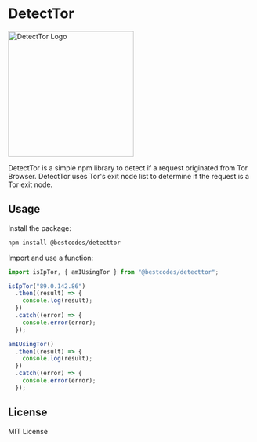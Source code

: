 # DetectTor

<img alt="DetectTor Logo" src="https://github.com/user-attachments/assets/73719a06-9b2a-4f81-a900-3214a7208739" for="cover" width="256" />

DetectTor is a simple npm library to detect if a request originated from Tor Browser.
DetectTor uses Tor's exit node list to determine if the request is a Tor exit node.

## Usage

Install the package:

```bash
npm install @bestcodes/detecttor
```

Import and use a function:

```typescript
import isIpTor, { amIUsingTor } from "@bestcodes/detecttor";

isIpTor("89.0.142.86")
  .then((result) => {
    console.log(result);
  })
  .catch((error) => {
    console.error(error);
  });

amIUsingTor()
  .then((result) => {
    console.log(result);
  })
  .catch((error) => {
    console.error(error);
  });
```

## License

MIT License
